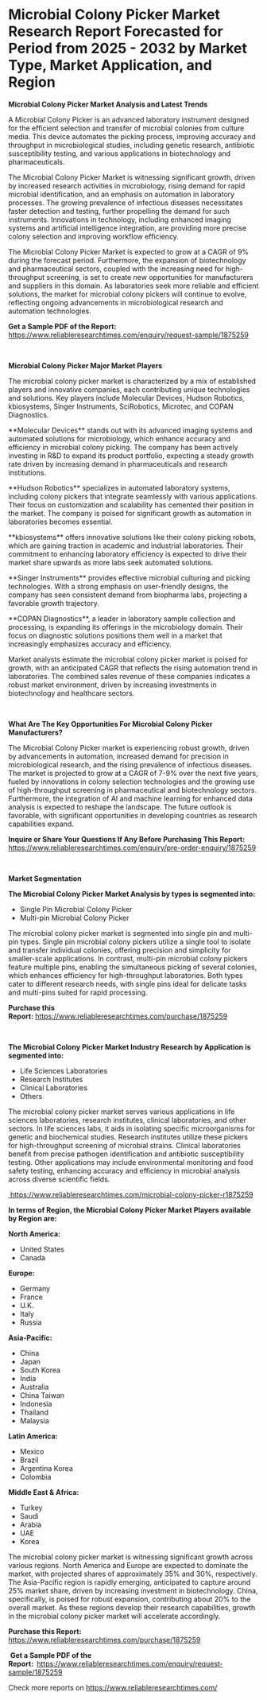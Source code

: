 <p><h1>Microbial Colony Picker Market Research Report Forecasted for Period from 2025 -  2032 by Market Type, Market Application, and Region</h1></p><p><strong>Microbial Colony Picker Market Analysis and Latest Trends</strong></p>
<p><p>A Microbial Colony Picker is an advanced laboratory instrument designed for the efficient selection and transfer of microbial colonies from culture media. This device automates the picking process, improving accuracy and throughput in microbiological studies, including genetic research, antibiotic susceptibility testing, and various applications in biotechnology and pharmaceuticals.</p><p>The Microbial Colony Picker Market is witnessing significant growth, driven by increased research activities in microbiology, rising demand for rapid microbial identification, and an emphasis on automation in laboratory processes. The growing prevalence of infectious diseases necessitates faster detection and testing, further propelling the demand for such instruments. Innovations in technology, including enhanced imaging systems and artificial intelligence integration, are providing more precise colony selection and improving workflow efficiency.</p><p>The Microbial Colony Picker Market is expected to grow at a CAGR of 9% during the forecast period. Furthermore, the expansion of biotechnology and pharmaceutical sectors, coupled with the increasing need for high-throughput screening, is set to create new opportunities for manufacturers and suppliers in this domain. As laboratories seek more reliable and efficient solutions, the market for microbial colony pickers will continue to evolve, reflecting ongoing advancements in microbiological research and automation technologies.</p></p>
<p><strong>Get a Sample PDF of the Report:&nbsp;</strong> <a href="https://www.reliableresearchtimes.com/enquiry/request-sample/1875259?utm_campaign=3313&utm_medium=2&utm_source=Github&utm_content=ia&utm_term=11042025&utm_id=microbial-colony-picker">https://www.reliableresearchtimes.com/enquiry/request-sample/1875259</a></p>
<p>&nbsp;</p>
<p><strong>Microbial Colony Picker Major Market Players</strong></p>
<p><p>The microbial colony picker market is characterized by a mix of established players and innovative companies, each contributing unique technologies and solutions. Key players include Molecular Devices, Hudson Robotics, kbiosystems, Singer Instruments, SciRobotics, Microtec, and COPAN Diagnostics.</p><p>**Molecular Devices** stands out with its advanced imaging systems and automated solutions for microbiology, which enhance accuracy and efficiency in microbial colony picking. The company has been actively investing in R&D to expand its product portfolio, expecting a steady growth rate driven by increasing demand in pharmaceuticals and research institutions.</p><p>**Hudson Robotics** specializes in automated laboratory systems, including colony pickers that integrate seamlessly with various applications. Their focus on customization and scalability has cemented their position in the market. The company is poised for significant growth as automation in laboratories becomes essential.</p><p>**kbiosystems** offers innovative solutions like their colony picking robots, which are gaining traction in academic and industrial laboratories. Their commitment to enhancing laboratory efficiency is expected to drive their market share upwards as more labs seek automated solutions.</p><p>**Singer Instruments** provides effective microbial culturing and picking technologies. With a strong emphasis on user-friendly designs, the company has seen consistent demand from biopharma labs, projecting a favorable growth trajectory.</p><p>**COPAN Diagnostics**, a leader in laboratory sample collection and processing, is expanding its offerings in the microbiology domain. Their focus on diagnostic solutions positions them well in a market that increasingly emphasizes accuracy and efficiency.</p><p>Market analysts estimate the microbial colony picker market is poised for growth, with an anticipated CAGR that reflects the rising automation trend in laboratories. The combined sales revenue of these companies indicates a robust market environment, driven by increasing investments in biotechnology and healthcare sectors.</p></p>
<p>&nbsp;</p>
<p><strong>What Are The Key Opportunities For Microbial Colony Picker Manufacturers?</strong></p>
<p><p>The Microbial Colony Picker market is experiencing robust growth, driven by advancements in automation, increased demand for precision in microbiological research, and the rising prevalence of infectious diseases. The market is projected to grow at a CAGR of 7-9% over the next five years, fueled by innovations in colony selection technologies and the growing use of high-throughput screening in pharmaceutical and biotechnology sectors. Furthermore, the integration of AI and machine learning for enhanced data analysis is expected to reshape the landscape. The future outlook is favorable, with significant opportunities in developing countries as research capabilities expand.</p></p>
<p><strong>Inquire or Share Your Questions If Any Before Purchasing This Report:</strong> <a href="https://www.reliableresearchtimes.com/enquiry/pre-order-enquiry/1875259?utm_campaign=3313&utm_medium=2&utm_source=Github&utm_content=ia&utm_term=11042025&utm_id=microbial-colony-picker">https://www.reliableresearchtimes.com/enquiry/pre-order-enquiry/1875259</a></p>
<p>&nbsp;</p>
<p><strong>Market Segmentation</strong></p>
<p><strong>The Microbial Colony Picker Market Analysis by types is segmented into:</strong></p>
<p><ul><li>Single Pin Microbial Colony Picker</li><li>Multi-pin Microbial Colony Picker</li></ul></p>
<p><p>The microbial colony picker market is segmented into single pin and multi-pin types. Single pin microbial colony pickers utilize a single tool to isolate and transfer individual colonies, offering precision and simplicity for smaller-scale applications. In contrast, multi-pin microbial colony pickers feature multiple pins, enabling the simultaneous picking of several colonies, which enhances efficiency for high-throughput laboratories. Both types cater to different research needs, with single pins ideal for delicate tasks and multi-pins suited for rapid processing.</p></p>
<p><strong>Purchase this Report:&nbsp;</strong><a href="https://www.reliableresearchtimes.com/purchase/1875259?utm_campaign=3313&utm_medium=2&utm_source=Github&utm_content=ia&utm_term=11042025&utm_id=microbial-colony-picker">https://www.reliableresearchtimes.com/purchase/1875259</a></p>
<p>&nbsp;</p>
<p><strong>The Microbial Colony Picker Market Industry Research by Application is segmented into:</strong></p>
<p><ul><li>Life Sciences Laboratories</li><li>Research Institutes</li><li>Clinical Laboratories</li><li>Others</li></ul></p>
<p><p>The microbial colony picker market serves various applications in life sciences laboratories, research institutes, clinical laboratories, and other sectors. In life sciences labs, it aids in isolating specific microorganisms for genetic and biochemical studies. Research institutes utilize these pickers for high-throughput screening of microbial strains. Clinical laboratories benefit from precise pathogen identification and antibiotic susceptibility testing. Other applications may include environmental monitoring and food safety testing, enhancing accuracy and efficiency in microbial analysis across diverse scientific fields.</p></p>
<p><a href="https://www.reliableresearchtimes.com/microbial-colony-picker-r1875259?utm_campaign=3313&utm_medium=2&utm_source=Github&utm_content=ia&utm_term=11042025&utm_id=microbial-colony-picker">&nbsp;https://www.reliableresearchtimes.com/microbial-colony-picker-r1875259</a></p>
<p><strong>In terms of Region, the Microbial Colony Picker Market Players available by Region are:</strong></p>
<p>
    <p> <strong> North America: </strong>
        <ul>
            <li>United States</li>
            <li>Canada</li>
        </ul>
        </p> 
    <p> <strong> Europe: </strong>
        <ul>
            <li>Germany</li>
            <li>France</li>
            <li>U.K.</li>
            <li>Italy</li>
            <li>Russia</li>
        </ul>
        </p> 
    <p> <strong> Asia-Pacific: </strong>
        <ul>
            <li>China</li>
            <li>Japan</li>
            <li>South Korea</li>
            <li>India</li>
            <li>Australia</li>
            <li>China Taiwan</li>
            <li>Indonesia</li>
            <li>Thailand</li>
            <li>Malaysia</li>
        </ul>
        </p> 
    <p> <strong> Latin America: </strong>
        <ul>
            <li>Mexico</li>
            <li>Brazil</li>
            <li>Argentina Korea</li>
            <li>Colombia</li>
        </ul>
        </p> 
    <p> <strong> Middle East & Africa: </strong>
        <ul>
            <li>Turkey</li>
            <li>Saudi</li>
            <li>Arabia</li>
            <li>UAE</li>
            <li>Korea</li>
        </ul>
    </p>
    </p>
<p><p>The microbial colony picker market is witnessing significant growth across various regions. North America and Europe are expected to dominate the market, with projected shares of approximately 35% and 30%, respectively. The Asia-Pacific region is rapidly emerging, anticipated to capture around 25% market share, driven by increasing investment in biotechnology. China, specifically, is poised for robust expansion, contributing about 20% to the overall market. As these regions develop their research capabilities, growth in the microbial colony picker market will accelerate accordingly.</p></p>
<p><strong>Purchase this Report: </strong><a href="https://www.reliableresearchtimes.com/purchase/1875259?utm_campaign=3313&utm_medium=2&utm_source=Github&utm_content=ia&utm_term=11042025&utm_id=microbial-colony-picker">https://www.reliableresearchtimes.com/purchase/1875259</a></p>
<p>&nbsp;<strong>Get a Sample PDF of the Report:&nbsp;&nbsp;</strong><a href="https://www.reliableresearchtimes.com/enquiry/request-sample/1875259?utm_campaign=3313&utm_medium=2&utm_source=Github&utm_content=ia&utm_term=11042025&utm_id=microbial-colony-picker">https://www.reliableresearchtimes.com/enquiry/request-sample/1875259</a></p>
<p><strong></strong></p>
<p>Check more reports on <a href="https://www.reliableresearchtimes.com/?utm_campaign=3313&utm_medium=2&utm_source=Github&utm_content=ia&utm_term=11042025&utm_id=microbial-colony-picker">https://www.reliableresearchtimes.com/</a></p>